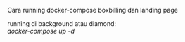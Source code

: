 Cara running docker-compose boxbilling dan landing page

running di background atau diamond: <br>
<i>docker-compose up -d</i> 